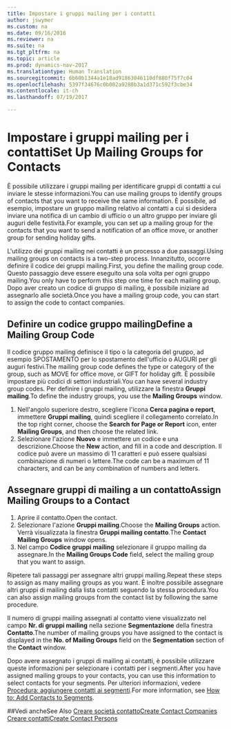 ```yaml
---
title: Impostare i gruppi mailing per i contatti
author: jswymer
ms.custom: na
ms.date: 09/16/2016
ms.reviewer: na
ms.suite: na
ms.tgt_pltfrm: na
ms.topic: article
ms.prod: dynamics-nav-2017
ms.translationtype: Human Translation
ms.sourcegitcommit: 6b60b1344a1e18ad91863046110df880f75f7c04
ms.openlocfilehash: 5397f34676c0b002a9288b3a1d371c592f3cbe34
ms.contentlocale: it-ch
ms.lasthandoff: 07/19/2017

---
```

# <a name="set-up-mailing-groups-for-contacts"></a><span data-ttu-id="1550d-102">Impostare i gruppi mailing per i contatti</span><span class="sxs-lookup"><span data-stu-id="1550d-102">Set Up Mailing Groups for Contacts</span></span>
<span data-ttu-id="1550d-103">È possibile utilizzare i gruppi mailing per identificare gruppi di contatti a cui inviare le stesse informazioni.</span><span class="sxs-lookup"><span data-stu-id="1550d-103">You can use mailing groups to identify groups of contacts that you want to receive the same information.</span></span> <span data-ttu-id="1550d-104">È possibile, ad esempio, impostare un gruppo mailing relativo ai contatti a cui si desidera inviare una notifica di un cambio di ufficio o un altro gruppo per inviare gli auguri delle festività.</span><span class="sxs-lookup"><span data-stu-id="1550d-104">For example, you can set up a mailing group for the contacts that you want to send a notification of an office move, or another group for sending holiday gifts.</span></span>

<span data-ttu-id="1550d-105">L'utilizzo dei gruppi mailing nei contatti è un processo a due passaggi.</span><span class="sxs-lookup"><span data-stu-id="1550d-105">Using mailing groups on contacts is a two-step process.</span></span> <span data-ttu-id="1550d-106">Innanzitutto, occorre definire il codice dei gruppi mailing.</span><span class="sxs-lookup"><span data-stu-id="1550d-106">First, you define the mailing group code.</span></span> <span data-ttu-id="1550d-107">Questo passaggio deve essere eseguito una sola volta per ogni gruppo mailing.</span><span class="sxs-lookup"><span data-stu-id="1550d-107">You only have to perform this step one time for each mailing group.</span></span> <span data-ttu-id="1550d-108">Dopo aver creato un codice di gruppo di mailing, è possibile iniziare ad assegnarlo alle società.</span><span class="sxs-lookup"><span data-stu-id="1550d-108">Once you have a mailing group code, you can start to assign the code to contact companies.</span></span>

## <a name="define-a-mailing-group-code"></a><span data-ttu-id="1550d-109">Definire un codice gruppo mailing</span><span class="sxs-lookup"><span data-stu-id="1550d-109">Define a Mailing Group Code</span></span>
<span data-ttu-id="1550d-110">Il codice gruppo mailing definisce il tipo o la categoria del gruppo, ad esempio SPOSTAMENTO per lo spostamento dell'ufficio o AUGURI per gli auguri festivi.</span><span class="sxs-lookup"><span data-stu-id="1550d-110">The mailing group code defines the type or category of the group, such as MOVE for office move, or GIFT for holiday gift.</span></span> <span data-ttu-id="1550d-111">È possibile impostare più codici di settori industriali.</span><span class="sxs-lookup"><span data-stu-id="1550d-111">You can have several industry group codes.</span></span> <span data-ttu-id="1550d-112">Per definire i gruppi mailing, utilizzare la finestra **Gruppi mailing**.</span><span class="sxs-lookup"><span data-stu-id="1550d-112">To define the industry groups, you use the **Mailing Groups** window.</span></span>

1. <span data-ttu-id="1550d-113">Nell'angolo superiore destro, scegliere l'icona **Cerca pagina o report**, immettere **Gruppi mailing**, quindi scegliere il collegamento correlato.</span><span class="sxs-lookup"><span data-stu-id="1550d-113">In the top right corner, choose the **Search for Page or Report** icon, enter **Mailing Groups**, and then choose the related link.</span></span>
2. <span data-ttu-id="1550d-114">Selezionare l'azione **Nuovo** e immettere un codice e una descrizione.</span><span class="sxs-lookup"><span data-stu-id="1550d-114">Choose the **New** action, and fill in a code and description.</span></span> <span data-ttu-id="1550d-115">Il codice può avere un massimo di 11 caratteri e può essere qualsiasi combinazione di numeri o lettere.</span><span class="sxs-lookup"><span data-stu-id="1550d-115">The code can be a maximum of 11 characters, and can be any combination of numbers and letters.</span></span>

## <a name="assign-mailing-groups-to-a-contact"></a><span data-ttu-id="1550d-116">Assegnare gruppi di mailing a un contatto</span><span class="sxs-lookup"><span data-stu-id="1550d-116">Assign Mailing Groups to a Contact</span></span>
1. <span data-ttu-id="1550d-117">Aprire il contatto.</span><span class="sxs-lookup"><span data-stu-id="1550d-117">Open the contact.</span></span>
2. <span data-ttu-id="1550d-118">Selezionare l'azione **Gruppi mailing**.</span><span class="sxs-lookup"><span data-stu-id="1550d-118">Choose the **Mailing Groups** action.</span></span> <span data-ttu-id="1550d-119">Verrà visualizzata la finestra **Gruppi mailing contatto**.</span><span class="sxs-lookup"><span data-stu-id="1550d-119">The **Contact Mailing Groups** window opens.</span></span>
3. <span data-ttu-id="1550d-120">Nel campo **Codice gruppi mailing** selezionare il gruppo mailing da assegnare.</span><span class="sxs-lookup"><span data-stu-id="1550d-120">In the **Mailing Groups Code** field, select the mailing group that you want to assign.</span></span>

<span data-ttu-id="1550d-121">Ripetere tali passaggi per assegnare altri gruppi mailing.</span><span class="sxs-lookup"><span data-stu-id="1550d-121">Repeat these steps to assign as many mailing groups as you want.</span></span> <span data-ttu-id="1550d-122">È inoltre possibile assegnare altri gruppi di mailing dalla lista contatti seguendo la stessa procedura.</span><span class="sxs-lookup"><span data-stu-id="1550d-122">You can also assign mailing groups from the contact list by following the same procedure.</span></span>

<span data-ttu-id="1550d-123">Il numero di gruppi mailing assegnati al contatto viene visualizzato nel campo **Nr. di gruppi mailing** nella sezione **Segmentazione** della finestra **Contatto**.</span><span class="sxs-lookup"><span data-stu-id="1550d-123">The number of mailing groups you have assigned to the contact is displayed in the **No. of Mailing Groups** field on the **Segmentation** section of the **Contact** window.</span></span>

<span data-ttu-id="1550d-124">Dopo avere assegnato i gruppi di mailing ai contatti, è possibile utilizzare queste informazioni per selezionare i contatti per i segmenti.</span><span class="sxs-lookup"><span data-stu-id="1550d-124">After you have assigned mailing groups to your contacts, you can use this information to select contacts for your segments.</span></span> <span data-ttu-id="1550d-125">Per ulteriori informazioni, vedere [Procedura: aggiungere contatti ai segmenti](marketing-add-contact-segment.md).</span><span class="sxs-lookup"><span data-stu-id="1550d-125">For more information, see [How to: Add Contacts to Segments](marketing-add-contact-segment.md).</span></span>

##<a name="see-also"></a><span data-ttu-id="1550d-126">Vedi anche</span><span class="sxs-lookup"><span data-stu-id="1550d-126">See Also</span></span>
[<span data-ttu-id="1550d-127">Creare società contatto</span><span class="sxs-lookup"><span data-stu-id="1550d-127">Create Contact Companies</span></span>](marketing-create-contact-companies.md)  
[<span data-ttu-id="1550d-128">Creare contatti</span><span class="sxs-lookup"><span data-stu-id="1550d-128">Create Contact Persons</span></span>](marketing-create-contact-persons.md)  


